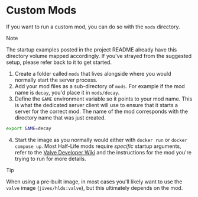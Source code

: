 # Custom Mods

If you want to run a custom mod, you can do so with the `mods` directory.

> [!NOTE]  
> The startup examples posted in the project README already have this directory volume mapped accordingly. If you've strayed from the suggested setup, please refer back to it to get started.

1. Create a folder called `mods` that lives alongside where you would normally start the server process.
2. Add your mod files as a sub-directory of `mods`. For example if the mod name is `decay`, you'd place it in `mods/decay`.
3. Define the `GAME` environment variable so it points to your mod name. This is what the dedicated server client will use to ensure that it starts a server for the correct mod. The name of the mod corresponds with the directory name that was just created.

```bash
export GAME=decay
```

4. Start the image as you normally would either with `docker run` or `docker compose up`. Most Half-Life mods require _specific_ startup arguments, refer to the [Valve Developer Wiki](https://developer.valvesoftware.com/wiki/Half-Life_Dedicated_Server) and the instructions for the mod you're trying to run for more details.

> [!TIP]  
> When using a pre-built image, in most cases you'll likely want to use the `valve` image (`jives/hlds:valve`), but this ultimately depends on the mod.
